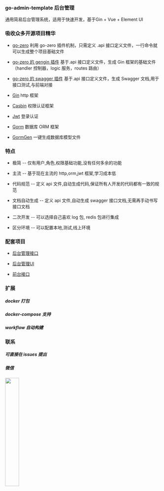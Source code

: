 ### go-admin-template 后台管理

通用简易后台管理系统，适用于快速开发，基于Gin + Vue + Element UI

### 吸收众多开源项目精华

* [go-zero](https://github.com/zeromicro/go-zero) 利用 go-zero 插件机制，只需定义 .api 接口定义文件，一行命令就可以生成整个项目基础文件

* [go-zero 的 gengin 插件](https://github.com/MasterJoyHunan/gengin) 基于.api 接口定义文件，生成 Gin 框架的基础文件（handler 控制器，logic 服务，routes 路由）

* [go-zero 的 swagger 插件](https://github.com/zeromicro/goctl-swagger) 基于.api 接口定义文件，生成 Swagger 文档,用于接口测试,与前端对接

* [Gin](https://github.com/gin-gonic/gin) http 框架

* [Casbin](https://github.com/casbin/casbin) 权限认证框架

* [Jwt](https://github.com/dgrijalva/jwt-go) 登录认证

* [Gorm](https://gorm.io/docs) 数据库 ORM 框架

* [GormGen](https://gorm.io/gen) 一键生成数据库模型文件

### 特点

* 极简 -- 仅有用户,角色,权限基础功能,没有任何多余的功能

* 主流 -- 基于现在主流的 http,orm,jwt 框架,学习成本低

* 代码规范 -- 定义 api 文件,自动生成代码,保证所有人开发的代码都有一致的规范

* 文档自动生成 -- 定义 api 文件,自动生成 swagger 接口文档,无需再手动书写接口文档

* 二次开发 -- 可以选择自己喜欢 log 包, redis 包进行集成

* 区分环境 -- 可以配置本地,测试,线上环境

### 配套项目

* [后台管理接口](https://github.com/topology-zero/go-admin-template)

* [后台管理UI](https://github.com/topology-zero/go-admin-template-vue)

* [前台接口](https://github.com/topology-zero/go-api-template)

### 扩展

##### docker 打包

##### docker-compose 支持

##### workflow 自动构建

### 联系

##### 可直接在 issues 提出

##### 微信

<img decoding="async" src="http://tc.masterjoy.top/%E5%BE%AE%E4%BF%A1%E5%9B%BE%E7%89%87_20230216101038.jpg" width="30%" />